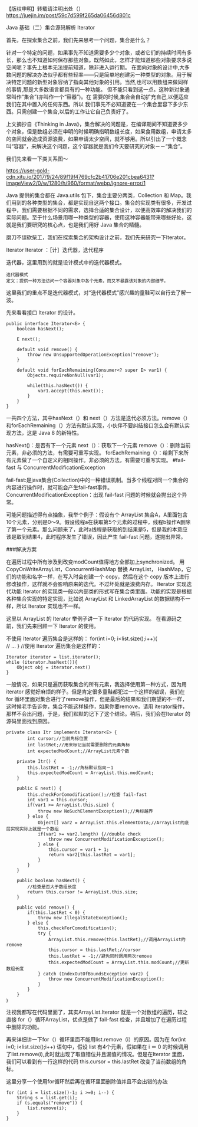 【版权申明】转载请注明出处（） 
https://juejin.im/post/59c7d599f265da06456d801c


Java 基础（二）集合源码解析 Iterator

首先，在探索集合之前，我们先来思考一个问题，集合是什么？

针对一个特定的问题，如果事先不知道需要多少个对象，或者它们的持续时间有多长，那么也不知道如何保存那些对象。既然如此，怎样才能知道那些对象要求多说空间呢？事先上根本无法提前知道，除非进入运行期。
在面向对象的设计中,大多数问题的解决办法似乎都有些轻率——只是简单地创建另一种类型的对象。用于解决特定问题的新型对象容纳了指向其他对象的引用。当然,也可以用数组来做同样的事情,那是大多数语言都具有的一种功能。 但不能只看到这一点。这种新对象通常叫作“集合”(亦叫作一个“容器”)。在 需要的时候,集合会自动扩充自己,以便适应我们在其中置入的任何东西。所以 我们事先不必知道要在一个集合里容下多少东西。只需创建一个集合,以后的工作让它自己负责好了。

上文摘抄自《Thinking in Java》，集合解决的问题是，在编译期间不知道要多少个对象，但是数组必须在申明的时候明确指明数组长度，如果食用数组，申请太多的空间就会造成资源浪费，如果申请太少空间，就不够用。所以引出了一个概念叫“容器”，来解决这个问题，这个容器就是我们今天要研究的对象－－“集合”。

我们先来看一下类关系图～

https://user-gold-cdn.xitu.io/2017/9/24/89f19f4769cfc2b41706e201cbea6431?imageView2/0/w/1280/h/960/format/webp/ignore-error/1

Java 提供的集合都在 Java.utils 包下，集合主要分两类，Collection 和 Map。我们用到的各种类型的集合，都是实现自这两个接口。集合的实现类有很多，开发过程中，我们需要根据不同的需求，选择合适的集合设计，以便高效率的解决我们的实际问题。至于什么场景用哪一种类型的容器，使用这种容器能带来哪些好处，这就是我们要研究的核心点，也是我们用好 Java 集合的精髓。

磨刀不误砍柴工，我们在探索集合的架构设计之前，我们先来研究一下Iterator。

Iterator
	Iterator ：［计］迭代器，迭代程序

迭代器，这里用到的就是设计模式中的迭代器模式。

	迭代器模式
	定义：提供一种方法访问一个容器对象中各个元素，而又不暴露该对象的内部细节。

这里我们的重点不是迭代器模式，对“迭代器模式”感兴趣的童鞋可以自行去了解一波。

先来看看接口 Iterator 的设计。

	public interface Iterator<E> {
	    boolean hasNext();
	
	    E next();
	
	    default void remove() {
	        throw new UnsupportedOperationException("remove");
	    }
	
	    default void forEachRemaining(Consumer<? super E> var1) {
	        Objects.requireNonNull(var1);
	
	        while(this.hasNext()) {
	            var1.accept(this.next());
	        }
	    }
	}
一共四个方法，其中hasNext（）和 next（）方法是迭代必须方法。remove（）和forEachRemaining（）方法有默认实现，小伙伴不要纠结接口怎么会有默认实现方法，这是 Java 8 的新特性。

hasNext()：是否有下一个元素
next（）：获取下一个元素
remove（）：删除当前元素，非必须的方法，有需要可重写实现。
forEachRemaining（）：给剩下来所有元素做了一个自定义的相同操作。非必须的方法，有需要可重写实现。
#fail-fast 与 ConcurrentModificationException

fail-fast:是java集合(Collection)中的一种错误机制。当多个线程对同一个集合的内容进行操作时，就可能会产生fail-fast事件。
ConcurrentModificationException：出现 fail-fast 问题的时候就会抛出这个异常。

可能问题描述得有点抽象，我举个例子：假设有个 ArrayList 集合A，A里面包含10个元素，分别是0～9。假设线程a在获取第5个元素的过程中，线程b操作A删除了第一个元素。那么问题来了，此时a线程是获取的到结果是5，但是我的本意应该是取到结果4，此时程序发生了错误，因此产生 fail-fast 问题，遂抛出异常。

###解决方案

在遍历过程中所有涉及到改变modCount值得地方全部加上synchronized。
用 CopyOnWriteArrayList，ConcurrentHashMap 替换 ArrayList， HashMap，它们的功能和名字一样，在写入时会创建一个 copy，然后在这个 copy 版本上进行修改操作，这样就不会影响原来的迭代。不过坏处就是浪费内存。
	Iterator 实现迭代功能
	Iterator 的实现类一般以内部类的形式写在集合类里面。功能的实现是根据各种集合实现的特定实现，比如说 ArrayList 和 LinkedArrayList 的数据结构不一样，所以 Iterator 实现也不一样。

这里以 ArrayList 的 Iterator 举例子讲一下 Iterator 的代码实现。
在看源码之前，我们先来回顾一下 Iterator 的使用。

不使用 Iterator 遍历集合是这样的：
	for(int i=0; i<list.size();i++){  
	        // ... 
	    } 
	//使用 Iterator 遍历集合是这样的：
	
	Iterator iterator = list.iterator();
	while (iterator.hasNext()){
	    Object obj = iterator.next()
	}

一般情况，如果只是遍历获取集合的所有元素，我选择使用第一种方式，因为用 iterator 感觉好麻烦的样子。但是肯定很多童鞋都犯过一个这样的错误，我们在 for 循环里面对集合进行了remove操作，但是最后的结果和我们期望的不一样，这时候老手告诉你，集合不能这样操作，如果你要remove，请用 iterator操作，那样不会出问题，于是，我们默默的记下了这个结论。稍后，我们会在Iterator 的源码里面找到原因。

	private class Itr implements Iterator<E> {
	        int cursor;//当前角标位置
	        int lastRet;//用来标记当前需要删除的元素角标
	        int expectedModCount;//ArrayList元素个数
	
	    private Itr() {
	        this.lastRet = -1;//角标默认指向－1
	        this.expectedModCount = ArrayList.this.modCount;
	    }
	
	    public E next() {
	        this.checkForComodification();//检查 fail-fast
	        int var1 = this.cursor;
	        if(var1 >= ArrayList.this.size) {
	            throw new NoSuchElementException();//角标越界
	        } else {
	            Object[] var2 = ArrayList.this.elementData;//ArrayList的底层实现实际上就是一个数组
	            if(var1 >= var2.length) {//double check
	                throw new ConcurrentModificationException();
	            } else {
	                this.cursor = var1 + 1;
	                return var2[this.lastRet = var1];
	            }
	        }
	    }
	
	    public boolean hasNext() {
	        //检查是否大于数组长度
	        return this.cursor != ArrayList.this.size;
	    }
	
	    public void remove() {
	        if(this.lastRet < 0) {
	            throw new IllegalStateException();
	        } else {
	            this.checkForComodification();
	            try {
	                ArrayList.this.remove(this.lastRet);//调用ArrayList的remove
	                this.cursor = this.lastRet;//cursor
	                this.lastRet = -1;//避免同时调用两次remove
	                this.expectedModCount = ArrayList.this.modCount;//更新数组长度
	            } catch (IndexOutOfBoundsException var2) {
	                throw new ConcurrentModificationException();
	            }
	        }
	    }
	｝

注视我都写在代码里面了，其实ArrayList.Iterator 就是一个对数组的遍历，较之直接 for（）循环ArrayList，优点是做了 fail-fast 检查，并且增加了在遍历过程中删除的功能。

再来详细讲一下for（）循环里面不能用list.remove（i）的原因。因为在 for(int i=0; i<list.size();i++) 语句中，假设 list 有4个元素，假如果在 i ＝ 0 的时候调用了list.remove(i),此时就出现了取值错位并且漏值的情况。但是在Iterator 里面，我们可以看到有一行这样的代码 this.cursor = this.lastRet 改变了当前数组的角标。

这里分享一个使用for循环然后再在循环里面删除值并且不会出错的办法

	for (int i = list.size()-1; i >=0; i--) {
	    String s = list.get(i);
	    if (s.equals("remove")) {
	        list.remove(i);
	    }
	}
